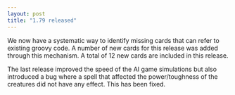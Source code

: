 ```yaml
---
layout: post
title: "1.79 released"
---
```


We now have a systematic way to identify missing cards that can refer to
existing groovy code. A number of new cards for this release was added through
this mechanism. A total of 12 new cards are included in this release.

The last release improved the speed of the AI game simulations but also
introduced a bug where a spell that affected the power/toughness of the
creatures did not have any effect. This has been fixed.
